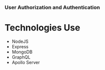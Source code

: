### User Authorization and Authentication

# Technologies Use

- NodeJS
- Express
- MongoDB
- GraphQL
- Apollo Server
